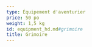 ```yaml
---
type: Équipement d'aventurier
price: 50 po
weight: 1,5 kg
id: equipment_hd.md#grimoire
title: Grimoire
---
```


